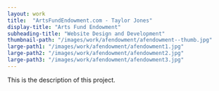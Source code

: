 ```yaml
---
layout: work
title:  "ArtsFundEndowment.com - Taylor Jones"
display-title: "Arts Fund Endowment"
subheading-title: "Website Design and Development"
thumbnail-path: "/images/work/afendowment/afendowment--thumb.jpg"
large-path1: "/images/work/afendowment/afendowment1.jpg"
large-path2: "/images/work/afendowment/afendowment2.jpg"
large-path3: "/images/work/afendowment/afendowment3.jpg"
---
```


This is the description of this project.